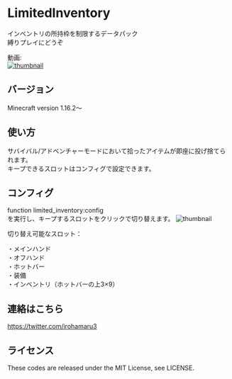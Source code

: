 # LimitedInventory
インベントリの所持枠を制限するデータパック  
縛りプレイにどうぞ

動画:    
[![thumbnail](https://pbs.twimg.com/ext_tw_video_thumb/1306839925828907008/pu/img/4Fbwn19OeGP5mCMO.jpg)](https://twitter.com/irohamaru3/status/1306840471138787330/video/1)

## バージョン
Minecraft version 1.16.2～

## 使い方
サバイバル/アドベンチャーモードにおいて拾ったアイテムが即座に投げ捨てられます。    
キープできるスロットはコンフィグで設定できます。

## コンフィグ
function limited_inventory:config    
を実行し、キープするスロットをクリックで切り替えます。
![thumbnail](https://pbs.twimg.com/media/EiLVYt7U4AIJ82x?format=jpg&name=small)

切り替え可能なスロット：

・メインハンド    
・オフハンド    
・ホットバー    
・装備    
・インベントリ（ホットバーの上3×9）    

## 連絡はこちら
https://twitter.com/irohamaru3
## ライセンス
These codes are released under the MIT License, see LICENSE.
